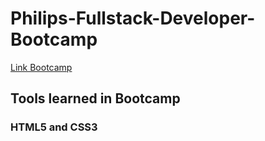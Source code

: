 # Philips-Fullstack-Developer-Bootcamp

[Link Bootcamp](https://web.dio.me/track/5c0a81e0-3566-4314-8075-298147b2858d)

## Tools learned in Bootcamp 
### HTML5 and CSS3
